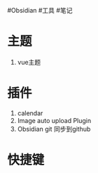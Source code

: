 #Obsidian #工具 #笔记

# 主题
1. vue主题


# 插件
1. calendar
2. Image auto upload Plugin
3. Obsidian git
   同步到github


# 快捷键
